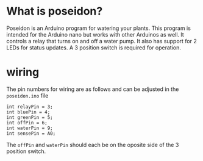 # What is poseidon?
Poseidon is an Arduino program for watering your plants. This program is intended for the Arduino nano but works with other Arduinos as well. It controls a relay that turns on and off a water pump. It also has support for 2 LEDs for status updates. A 3 position switch is required for operation.

# wiring
The pin numbers for wiring are as follows and can be adjusted in the `poseidon.ino` file

```arduino
int relayPin = 3;
int bluePin = 4;
int greenPin = 5;
int offPin = 6;
int waterPin = 9;
int sensePin = A0;
```
The `offPin` and `waterPin` should each be on the oposite side of the 3 position switch.
